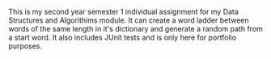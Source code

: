 This is my second year semester 1 individual assignment for my Data Structures and Algorithims module. 
It can create a word ladder between words of the same length in it's dictionary and generate a random path from a start word.
It also includes JUnit tests and is only here for portfolio purposes.

